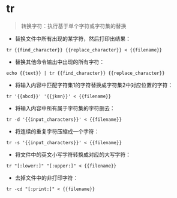 # tr

> 转换字符：执行基于单个字符或字符集的替换

- 替换文件中所有出现的某字符，然后打印出结果：

`tr {{find_character}} {{replace_character}} < {{filename}}`

- 替换其他命令输出中出现的所有字符：

`echo {{text}} | tr {{find_character}} {{replace_character}}`

- 将输入内容中匹配字符集1的字符替换成字符集2中对应位置的字符：

`tr '{{abcd}}' '{{jkmn}}' < {{filename}}`

- 将输入内容中所有属于字符集的字符删去：

`tr -d '{{input_characters}}' < {{filename}}`

- 将连续的重复字符压缩成一个字符：

`tr -s '{{input_characters}}' < {{filename}}`

- 将文件中的英文小写字符转换成对应的大写字符：

`tr "[:lower:]" "[:upper:]" < {{filename}}`

- 去掉文件中的非打印字符：

`tr -cd "[:print:]" < {{filename}}`

[#]: contributors: ([Judie]，[顾麒]，[冯伟])
